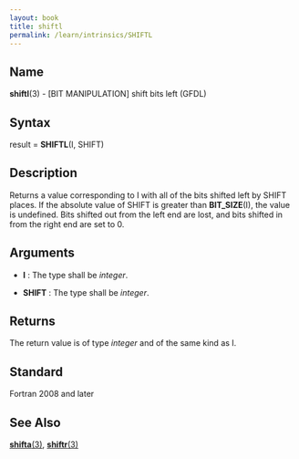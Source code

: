 ```yaml
---
layout: book
title: shiftl
permalink: /learn/intrinsics/SHIFTL
---
```

## __Name__

__shiftl__(3) - \[BIT MANIPULATION\] shift bits left
(GFDL)

## __Syntax__

result = __SHIFTL__(I, SHIFT)

## __Description__

Returns a value corresponding to I with all of the bits shifted left by
SHIFT places. If the absolute value of SHIFT is greater than
__BIT\_SIZE__(I), the value is undefined. Bits shifted out from the left
end are lost, and bits shifted in from the right end are set to 0.

## __Arguments__

  - __I__
    : The type shall be _integer_.

  - __SHIFT__
    : The type shall be _integer_.

## __Returns__

The return value is of type _integer_ and of the same kind as I.

## __Standard__

Fortran 2008 and later

## __See Also__

[__shifta__(3)](SHIFTA),
[__shiftr__(3)](SHIFTR)
